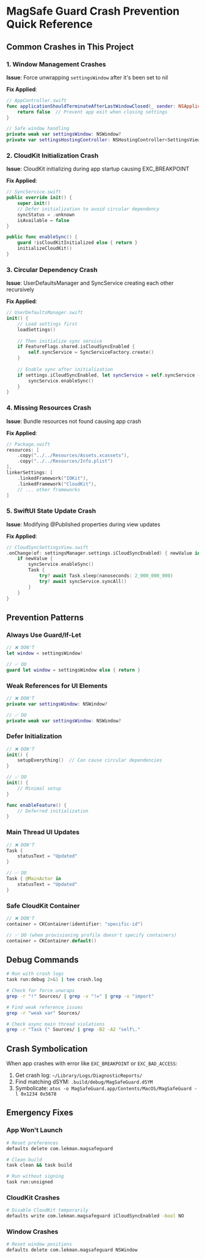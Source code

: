 # MagSafe Guard Crash Prevention Quick Reference

## Common Crashes in This Project

### 1. Window Management Crashes

**Issue**: Force unwrapping `settingsWindow` after it's been set to nil

**Fix Applied**:

```swift
// AppController.swift
func applicationShouldTerminateAfterLastWindowClosed(_ sender: NSApplication) -> Bool {
    return false  // Prevent app exit when closing settings
}

// Safe window handling
private weak var settingsWindow: NSWindow?
private var settingsHostingController: NSHostingController<SettingsView>?
```

### 2. CloudKit Initialization Crash

**Issue**: CloudKit initializing during app startup causing EXC_BREAKPOINT

**Fix Applied**:

```swift
// SyncService.swift
public override init() {
    super.init()
    // Defer initialization to avoid circular dependency
    syncStatus = .unknown
    isAvailable = false
}

public func enableSync() {
    guard !isCloudKitInitialized else { return }
    initializeCloudKit()
}
```

### 3. Circular Dependency Crash

**Issue**: UserDefaultsManager and SyncService creating each other recursively

**Fix Applied**:

```swift
// UserDefaultsManager.swift
init() {
    // Load settings first
    loadSettings()
    
    // Then initialize sync service
    if FeatureFlags.shared.isCloudSyncEnabled {
        self.syncService = SyncServiceFactory.create()
    }
    
    // Enable sync after initialization
    if settings.iCloudSyncEnabled, let syncService = self.syncService {
        syncService.enableSync()
    }
}
```

### 4. Missing Resources Crash

**Issue**: Bundle resources not found causing app crash

**Fix Applied**:

```swift
// Package.swift
resources: [
    .copy("../../Resources/Assets.xcassets"),
    .copy("../../Resources/Info.plist")
],
linkerSettings: [
    .linkedFramework("IOKit"),
    .linkedFramework("CloudKit"),
    // ... other frameworks
]
```

### 5. SwiftUI State Update Crash

**Issue**: Modifying @Published properties during view updates

**Fix Applied**:

```swift
// CloudSyncSettingsView.swift
.onChange(of: settingsManager.settings.iCloudSyncEnabled) { newValue in
    if newValue {
        syncService.enableSync()
        Task {
            try? await Task.sleep(nanoseconds: 2_000_000_000)
            try? await syncService.syncAll()
        }
    }
}
```

## Prevention Patterns

### Always Use Guard/If-Let

```swift
// ❌ DON'T
let window = settingsWindow!

// ✅ DO
guard let window = settingsWindow else { return }
```

### Weak References for UI Elements

```swift
// ❌ DON'T
private var settingsWindow: NSWindow?

// ✅ DO
private weak var settingsWindow: NSWindow?
```

### Defer Initialization

```swift
// ❌ DON'T
init() {
    setupEverything()  // Can cause circular dependencies
}

// ✅ DO
init() {
    // Minimal setup
}

func enableFeature() {
    // Deferred initialization
}
```

### Main Thread UI Updates

```swift
// ❌ DON'T
Task {
    statusText = "Updated"
}

// ✅ DO
Task { @MainActor in
    statusText = "Updated"
}
```

### Safe CloudKit Container

```swift
// ❌ DON'T
container = CKContainer(identifier: "specific-id")

// ✅ DO (when provisioning profile doesn't specify containers)
container = CKContainer.default()
```

## Debug Commands

```bash
# Run with crash logs
task run:debug 2>&1 | tee crash.log

# Check for force unwraps
grep -r "!" Sources/ | grep -v "!=" | grep -v "import"

# Find weak reference issues
grep -r "weak var" Sources/

# Check async main thread violations
grep -r "Task {" Sources/ | grep -B2 -A2 "self\."
```

## Crash Symbolication

When app crashes with error like `EXC_BREAKPOINT` or `EXC_BAD_ACCESS`:

1. Get crash log: `~/Library/Logs/DiagnosticReports/`
2. Find matching dSYM: `.build/debug/MagSafeGuard.dSYM`
3. Symbolicate: `atos -o MagSafeGuard.app/Contents/MacOS/MagSafeGuard -l 0x1234 0x5678`

## Emergency Fixes

### App Won't Launch

```bash
# Reset preferences
defaults delete com.lekman.magsafeguard

# Clean build
task clean && task build

# Run without signing
task run:unsigned
```

### CloudKit Crashes

```bash
# Disable CloudKit temporarily
defaults write com.lekman.magsafeguard iCloudSyncEnabled -bool NO
```

### Window Crashes

```bash
# Reset window positions
defaults delete com.lekman.magsafeguard NSWindow
```

